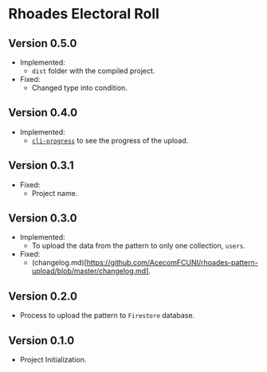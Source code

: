 # Rhoades Electoral Roll

## Version 0.5.0

- Implemented:
  - `dist` folder with the compiled project.
- Fixed:
  - Changed type into condition.

## Version 0.4.0

- Implemented:
  - [`cli-progress`](https://www.npmjs.com/package/cli-progress) to see the progress of the upload.

## Version 0.3.1

- Fixed:
  - Project name.

## Version 0.3.0

- Implemented:
  - To upload the data from the pattern to only one collection, `users`.
- Fixed:
  - (changelog.md)[https://github.com/AcecomFCUNI/rhoades-pattern-upload/blob/master/changelog.md].

## Version 0.2.0

- Process to upload the pattern to `Firestore` database.

## Version 0.1.0

- Project Initialization.
